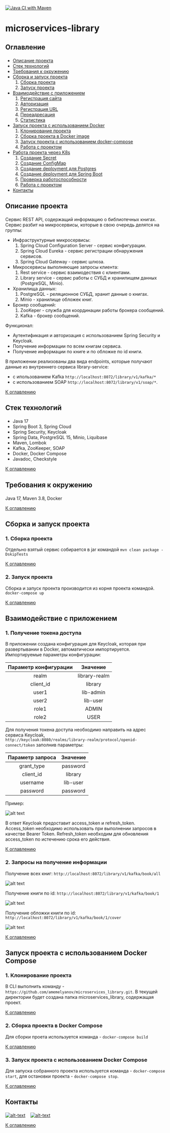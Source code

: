 [![Java CI with Maven](https://github.com/amemelyanov/microservices_library/actions/workflows/maven.yml/badge.svg)](https://github.com/amemelyanov/microservices_library/actions/workflows/maven.yml)

# microservices-library

## <p id="contents">Оглавление</p>

<ul>
<li><a href="#01">Описание проекта</a></li>
<li><a href="#02">Стек технологий</a></li>
<li><a href="#03">Требования к окружению</a></li>
<li><a href="#04">Сборка и запуск проекта</a>
    <ol type="1">
        <li><a href="#0401">Сборка проекта</a></li>
        <li><a href="#0402">Запуск проекта</a></li>
    </ol>
</li>
<li><a href="#05">Взаимодействие с приложением</a>
    <ol  type="1">
        <li><a href="#0501">Регистрация сайта</a></li>
        <li><a href="#0502">Авторизация</a></li>
        <li><a href="#0503">Регистрация URL</a></li>
        <li><a href="#0504">Переадресация</a></li>
        <li><a href="#0505">Статистика</a></li>
    </ol>
</li>
<li><a href="#06">Запуск проекта с использованием Docker</a>
<ol  type="1">
        <li><a href="#0601">Клонирование проекта</a></li>
        <li><a href="#0602">Сборка проекта в Docker image</a></li>
        <li><a href="#0603">Запуск проекта с использованием docker-compose</a></li>
        <li><a href="#0604">Работа с проектом</a></li>
</ol>
<li><a href="#07">Работа проекта через K8s</a>
<ol  type="1">
        <li><a href="#0701">Создание Secret</a></li>
        <li><a href="#0702">Создание ConfigMap</a></li>
        <li><a href="#0703">Создание deployment для Postgres</a></li>
        <li><a href="#0704">Создание deployment для Spring Boot</a></li>
        <li><a href="#0705">Проверка работоспособности</a></li>
        <li><a href="#0706">Работа с проектом</a></li>
</ol>
</li>
<li><a href="#contacts">Контакты</a></li>
</ul>

## <p id="01">Описание проекта</p>

Сервис REST API, содержащий информацию о библиотечных книгах. 
Сервис разбит на микросервисы, которые в свою очередь делятся на группы:
 - Инфраструктурные микросервисы:
    1. Spring Cloud Configuration Server - сервис конфигурации. 
    2. Spring Cloud Eureka - сервис регистрации  обнаружения сервисов.
    3. Spring Cloud Gateway - сервис шлюза.
 - Микросервисы выполняющие запросы клиента:
    1. Rest service - сервис взаимодествия с клиентами.
    2. Library service - сервис работы с СУБД и хранилищем данных (PostgreSQL, Minio).
 - Хранилища данных:
    1. PostgreSQL - реляционное СУБД, хранит данные о книгах.
    2. Minio - хранилище обложек книг.
 - Брокер сообщений:
    1. ZooKeper - служба для координации работы брокера сообщений.
    2. Kafka - брокер сообщений.

Функционал:
- Аутентификация и авторизация с использованием Spring Security и Keycloak.
- Получение информации по всем книгам сервиса.
- Получение информации по книге и по обложке по id книги.

В приложении реализованы два вида endpoints, которые получают данные из внутреннего 
сервиса library-service:
- с ипользованием Kafka `http://localhost:8072/library/v1/kafka/*` 
- с использованием SOAP `http://localhost:8072/library/v1/soap/*`.

<p><a href="#contents">К оглавлению</a></p>

## <p id="02">Стек технологий</p>

- Java 17
- Spring Boot 3, Spring Cloud
- Spring Security, Keycloak 
- Spring Data, PostgreSQL 15, Minio, Liquibase
- Maven, Lombok 
- Kafka, ZooKeeper, SOAP
- Docker, Docker Compose
- Javadoc, Checkstyle

<p><a href="#contents">К оглавлению</a></p>

## <p id="03">Требования к окружению</p>

Java 17, Maven 3.8, Docker

<p><a href="#contents">К оглавлению</a></p>

## <p id="04">Сборка и запуск проекта</p>

### <p id="0401">1. Сборка проекта</p>

Отдельно взятый сервис собирается в jar командой
`mvn clean package -DskipTests`

<p><a href="#contents">К оглавлению</a></p>

### <p id="0402">2. Запуск проекта</p>

Сборка и запуск проекта производится из корня проекта командой.
`docker-compose up`

<p><a href="#contents">К оглавлению</a></p>

## <p id="05">Взаимодействие с приложением</p>

### <p id="0501">1. Получение токена доступа</p>

В приложении создана конфигурация для Keycloak, которая при развертывании в Docker, автоматически 
импортируется. Импортируемые параметры конфигурации:

| Параметр конфигурации |   Значение    |
|:---------------------:|:-------------:|
|         realm         | library-realm |
|       client_id       |    library    |
|         user1         |   lib-admin   |
|         user2         |   lib-user    |
|         role1         |     ADMIN     |
|         role2         |     USER      |

Для получения токена доступа необходимо направить на адрес сервиса Keycloak,  
`http://keycloak:8080/realms/library-realm/protocol/openid-connect/token`
заполнив параметры:

| Параметр запроса | Значение |
|:----------------:|:--------:|
|    grant_type    | password |
|    client_id     | library  |
|     username     | lib-user |
|     password     | password |

Пример:

![alt text](img/img_1.jpg)

В ответ Keycloak предоставит access_token и refresh_token. Access_token 
необходимо использовать при выполнении запросов в качестве Bearer Token.
Refresh_token необходим для обновления access_token по истечению срока его
действия.

<p><a href="#contents">К оглавлению</a></p>

### <p id="0502">2. Запросы на получение информации</p>

Получение всех книг:
`http://localhost:8072/library/v1/kafka/book/all`

![alt text](img/img_2.jpg)

Получение книги по id:
`http://localhost:8072/library/v1/kafka/book/1`

![alt text](img/img_3.jpg)


Получение обложки книги по id:
`http://localhost:8072/library/v1/kafka/book/1/cover`

![alt text](img/img_4.jpg)

<p><a href="#contents">К оглавлению</a></p>

## <p id="06">Запуск проекта с использованием Docker Compose</p>

### <p id="0601">1. Клонирование проекта</p>

В CLI выполнить команду - `https://github.com/amemelyanov/microservices_library.git`. 
В текущей директории будет создана папка microservices_library, содержащая проект.

<p><a href="#contents">К оглавлению</a></p>

### <p id="0602">2. Сборка проекта в Docker Compose</p>
Для сборки проета используется команда - `docker-compose build`

<p><a href="#contents">К оглавлению</a></p>

### <p id="0603">3. Запуск проекта с использованием Docker Compose</p>

Для запуска собранного проекта используется команда - `docker-compose start`,
для остановки проекта - `docker-compose stop`.

<p><a href="#contents">К оглавлению</a></p>

## <p id="contacts">Контакты</p>

[![alt-text](https://img.shields.io/badge/-telegram-grey?style=flat&logo=telegram&logoColor=white)](https://t.me/T_AlexME)
&nbsp;&nbsp;
[![alt-text](https://img.shields.io/badge/@%20email-005FED?style=flat&logo=mail&logoColor=white)](mailto:amemelyanov@yandex.ru)
&nbsp;&nbsp;

<p><a href="#contents">К оглавлению</a></p>